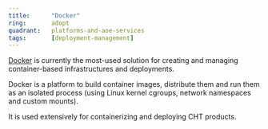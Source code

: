 ```yaml
---
title:      "Docker"
ring:       adopt
quadrant:   platforms-and-aoe-services
tags:       [deployment-management]
---
```


[Docker](https://www.docker.com/) is currently the most-used solution for creating and managing container-based infrastructures and deployments.

Docker is a platform to build container images, distribute them and run them as an isolated process (using Linux kernel cgroups, network namespaces and custom mounts).

It is used extensively for containerizing and deploying CHT products.